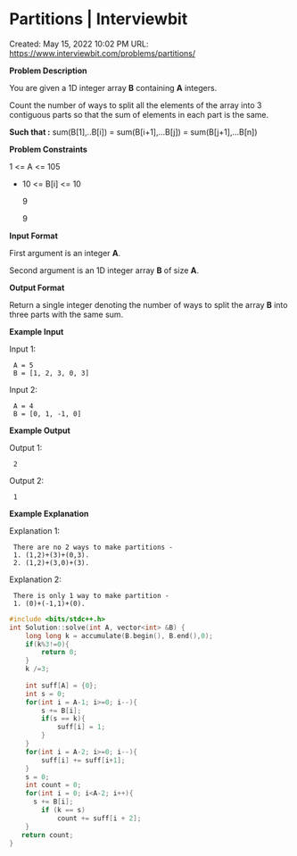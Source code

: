 # Partitions | Interviewbit

Created: May 15, 2022 10:02 PM
URL: https://www.interviewbit.com/problems/partitions/

**Problem Description**

You are given a 1D integer array **B** containing **A** integers.

Count the number of ways to split all the elements of the array into 3 contiguous parts so that the sum of elements in each part is the same.

**Such that :** sum(B[1],..B[i]) = sum(B[i+1],...B[j]) = sum(B[j+1],...B[n])

**Problem Constraints**

1 <= A <= 105

- 10 <= B[i] <= 10
    
    9
    
    9
    

**Input Format**

First argument is an integer **A**.

Second argument is an 1D integer array **B** of size **A**.

**Output Format**

Return a single integer denoting the number of ways to split the array **B** into three parts with the same sum.

**Example Input**

Input 1:

```
 A = 5
 B = [1, 2, 3, 0, 3]

```

Input 2:

```
 A = 4
 B = [0, 1, -1, 0]

```

**Example Output**

Output 1:

```
 2

```

Output 2:

```
 1

```

**Example Explanation**

Explanation 1:

```
 There are no 2 ways to make partitions -
 1. (1,2)+(3)+(0,3).
 2. (1,2)+(3,0)+(3).

```

Explanation 2:

```
 There is only 1 way to make partition -
 1. (0)+(-1,1)+(0).

```

```cpp
#include <bits/stdc++.h>
int Solution::solve(int A, vector<int> &B) {
    long long k = accumulate(B.begin(), B.end(),0);
    if(k%3!=0){
        return 0;
    }
    k /=3;
    
    int suff[A] = {0};
    int s = 0;
    for(int i = A-1; i>=0; i--){
        s += B[i];
        if(s == k){
            suff[i] = 1;
        }
    }
    for(int i = A-2; i>=0; i--){
        suff[i] += suff[i+1];
    }
    s = 0;
    int count = 0;
    for(int i = 0; i<A-2; i++){
      s += B[i];
        if (k == s)
            count += suff[i + 2];
    }
   return count;
}
```